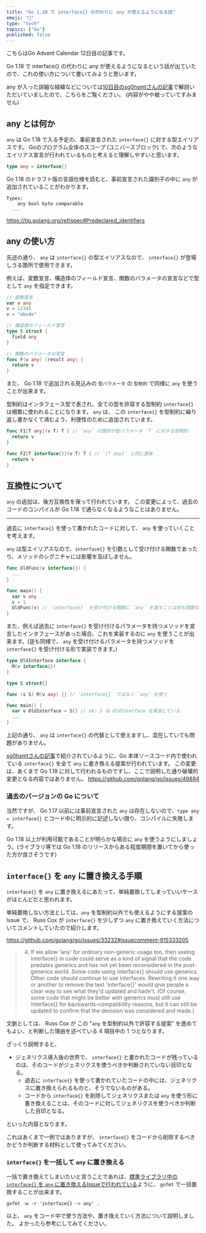 ```yaml
---
title: "Go 1.18 で interface{} の代わりに any が使えるようになる話"
emoji: "️🌠"
type: "tech"
topics: ["Go"]
published: false
---
```


こちらはGo Advent Calendar 12日目の記事です。

Go 1.18 で interface{} の代わりに any が使えるようになるという話が出ていたので、これの使い方について書いてみようと思います。

any が入った詳細な経緯などについては[10日目のsg0hsmtさんの記事](https://qiita.com/sg0hsmt/items/06449d7ec8382b68d457)で解説いただいていましたので、こちらをご覧ください。 (内容がやや被っていてすみません)

## any とは何か

`any` は Go 1.18 で入る予定の、事前宣言された `interface{}` に対する型エイリアスです。
Goのプログラム全体のスコープ (ユニバースブロック) で、次のようなエイリアス宣言が行われているものと考えると理解しやすいと思います。

```go
type any = interface{}
```

Go 1.18 のドラフト版の言語仕様を読むと、事前宣言された識別子の中に `any` が追加されていることがわかります。

```
Types:
	any bool byte comparable
  ...
```

https://tip.golang.org/ref/spec#Predeclared_identifiers

## any の使い方

先述の通り、 `any` は `interface{}` の型エイリアスなので、 `interface{}` が登場しうる箇所で使用できます。

例えば、変数宣言、構造体のフィールド宣言、関数のパラメータの宣言などで型として `any` を指定できます。

```go
// 変数宣言
var v any
v = 12345
v = "abcde"

// 構造体のフィールド宣言
type S struct {
  field any
}

// 関数のパラメータの宣言
func F(v any) (result any) {
  return v
}
```

また、 Go 1.18 で追加される見込みの `型パラメータ` の `型制約` で同様に `any` を使うことが出来ます。

型制約はインタフェース型で表され、全ての型を許容する型制約 `interface{}` は頻繁に使われることになります。
`any` は、 この `interface{}` を型制約に繰り返し書かなくて済むよう、利便性のために追加されています。

```go
func F1[T any](v T) T { // `any` の箇所が型パラメータ `T` に対する型制約
  return v
}

func F2[T interface{}](v T) T { // `[T any]` と同じ意味
  return v
}
```

## 互換性について

`any` の追加は、後方互換性を保って行われています。
この変更によって、過去のコードのコンパイルが Go 1.18 で通らなくなるようなことはありません。

---

過去に `interface{}` を使って書かれたコードに対して、 `any` を使っていくことを考えます。

`any` は型エイリアスなので、`interface{}` を引数として受け付ける関数であったり、メソッドのシグニチャには影響を及ぼしません。

```go
func OldFunc(v interface{}) {
  ...
}

func main() {
  var v any
  v = 1
  OldFunc(v) // `interface{}` を受け付ける関数に `any` を渡すことは何も問題ない
}
```

また、例えば過去に `interface{}` を受け付けるパラメータを持つメソッドを宣言したインタフェースがあった場合、これを実装するのに `any` を使うことが出来ます。(逆も同様で、 `any` を受け付けるパラメータを持つメソッドを `interface{}` を受け付ける形で実装できます。)

```go
type OldInterface interface {
  M(v interface{})
}

type S struct{}

func (s S) M(v any) {} // `interface{}` ではなく `any` を使う

func main() {
  var v OldInterface = S{} // ok: S は OldInterface を実装している
  ...
}
```

上記の通り、 `any` は `interface{}` の代替として使えますし、混在していても問題がありません。

[sg0hsmtさんの記事](https://qiita.com/sg0hsmt/items/06449d7ec8382b68d457)で紹介されているように、Go 本体ソースコード内で使われている `interface{}` を全て `any` に書き換える提案が行われています。
この変更は、あくまで Go 1.18 に対して行われるものですし、ここで説明した通り破壊的変更となる内容ではありません。
https://github.com/golang/go/issues/49884

### 過去のバージョンの Go について

当然ですが、 Go 1.17 以前には事前宣言された `any` は存在しないので、`type any = interface{}` とコード中に明示的に記述しない限り、コンパイルに失敗します。

Go 1.18 以上が利用可能であることが明らかな場合に `any` を使うようにしましょう。(ライブラリ等では Go 1.18 のリリースからある程度期間を置いてから使った方が良さそうです)

## `interface{}` を `any` に置き換える手順

`interface{}` を `any` に置き換えるにあたって、単純置換してしまっていいケースがほとんどだと思われます。

単純置換しない方法としては、`any` を型制約以外でも使えるようにする提案の Issue で、 Russ Cox が `interface{}` を少しずつ `any` に置き換えていく方法についてコメントしていたので紹介します。

https://github.com/golang/go/issues/33232#issuecomment-915333205

> 4. If we allow 'any' for ordinary non-generic usage too, then seeing interface{} in code could serve as a kind of signal that the code predates generics and has not yet been reconsidered in the post-generics world.
> Some code using interface{} should use generics. Other code should continue to use interfaces.
Rewriting it one way or another to remove the text 'interface{}' would give people a clear way to see what they'd updated and hadn't. (Of course, some code that might be better with generics must still use interface{} for backwards-compatibility reasons, but it can still be updated to confirm that the decision was considered and made.)

文脈としては、 Russ Cox が この "`any` を型制約以外で許容する提案" を進めてもよい、と判断した理由を述べている 4 項目中の 1 つとなります。

ざっくり説明すると、

* ジェネリクス導入後の世界で、 `interface{}` と書かれたコードが残っているのは、そのコードがジェネリクスを使うべきか判断されていない目印となる。
  - 過去に `interface{}` を使って書かれていたコードの中には、ジェネリクスに置き換えられるものと、そうでないものがある。
  - コードから `interface{}` を削除してジェネリクスまたは `any` を使う形に書き換えることは、そのコードに対してジェネリクスを使うべきか判断した目印となる。

といった内容となります。

これはあくまで一例ではありますが、 `interface{}` をコードから削除するべきかどうか判断する材料として使ってみてください。

### `interface{}` を一括して `any` に置き換える

一括で置き換えてしまいたいと言うことであれば、[標準ライブラリ中の `interface{}` を `any` に置き換えるIssueで行われている](https://go-review.googlesource.com/c/go/+/368254/)ように、 `gofmt` で一括置換することが出来ます。

```
gofmt -w -r 'interface{} -> any' .
```

以上、 `any` をコード中で使う方法や、置き換えていく方法について説明しました。
よかったら参考にしてみてください。
